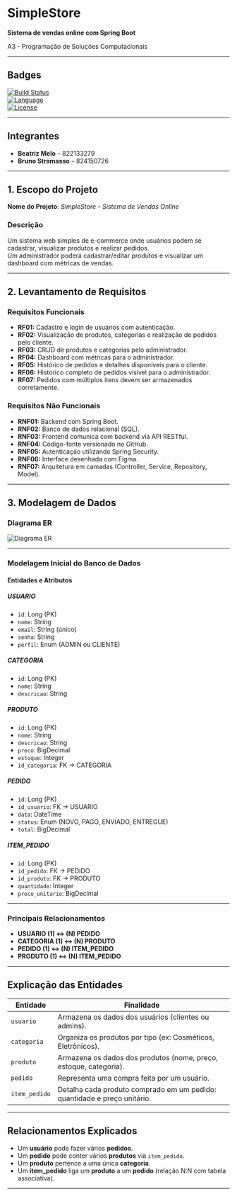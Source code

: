 # SimpleStore

**Sistema de vendas online com Spring Boot**

A3 - Programação de Soluções Computacionais

---

## Badges

[![Build Status](https://img.shields.io/badge/build-passing-brightgreen)](https://github.com/seu-usuario/seu-repo/actions)  
[![Language](https://img.shields.io/badge/language-Java-blue)](https://www.java.com)  
[![License](https://img.shields.io/badge/license-MIT-lightgrey)](LICENSE)

---

## Integrantes

- **Beatriz Melo** – 822133279  
- **Bruno Stramasso** – 824150726

---

## 1. Escopo do Projeto

**Nome do Projeto**: *SimpleStore – Sistema de Vendas Online*

### Descrição

Um sistema web simples de e-commerce onde usuários podem se cadastrar, visualizar produtos e realizar pedidos.  
Um administrador poderá cadastrar/editar produtos e visualizar um dashboard com métricas de vendas.

---

## 2. Levantamento de Requisitos

### Requisitos Funcionais

- **RF01:** Cadastro e login de usuários com autenticação.
- **RF02:** Visualização de produtos, categorias e realização de pedidos pelo cliente.
- **RF03:** CRUD de produtos e categorias pelo administrador.
- **RF04:** Dashboard com métricas para o administrador.
- **RF05:** Histórico de pedidos e detalhes disponíveis para o cliente.
- **RF06:** Histórico completo de pedidos visível para o administrador.
- **RF07:** Pedidos com múltiplos itens devem ser armazenados corretamente.

### Requisitos Não Funcionais

- **RNF01:** Backend com Spring Boot.
- **RNF02:** Banco de dados relacional (SQL).
- **RNF03:** Frontend comunica com backend via API RESTful.
- **RNF04:** Código-fonte versionado no GitHub.
- **RNF05:** Autenticação utilizando Spring Security.
- **RNF06:** Interface desenhada com Figma.
- **RNF07:** Arquitetura em camadas (Controller, Service, Repository, Model).

---

## 3. Modelagem de Dados

### Diagrama ER

![Diagrama ER](https://github.com/user-attachments/assets/d628bec9-d04f-4dbc-9ed1-a5bfd53e1762)

---

### Modelagem Inicial do Banco de Dados

#### Entidades e Atributos

##### USUARIO
- `id`: Long (PK)  
- `nome`: String  
- `email`: String (único)  
- `senha`: String  
- `perfil`: Enum (ADMIN ou CLIENTE)

##### CATEGORIA
- `id`: Long (PK)  
- `nome`: String  
- `descricao`: String

##### PRODUTO
- `id`: Long (PK)  
- `nome`: String  
- `descricao`: String  
- `preco`: BigDecimal  
- `estoque`: Integer  
- `id_categoria`: FK → CATEGORIA

##### PEDIDO
- `id`: Long (PK)  
- `id_usuario`: FK → USUARIO  
- `data`: DateTime  
- `status`: Enum (NOVO, PAGO, ENVIADO, ENTREGUE)  
- `total`: BigDecimal

##### ITEM_PEDIDO
- `id`: Long (PK)  
- `id_pedido`: FK → PEDIDO  
- `id_produto`: FK → PRODUTO  
- `quantidade`: Integer  
- `preco_unitario`: BigDecimal

---

### Principais Relacionamentos

- **USUARIO (1) ↔ (N) PEDIDO**  
- **CATEGORIA (1) ↔ (N) PRODUTO**  
- **PEDIDO (1) ↔ (N) ITEM_PEDIDO**  
- **PRODUTO (1) ↔ (N) ITEM_PEDIDO**

---

## Explicação das Entidades

| Entidade       | Finalidade                                                                 |
|----------------|---------------------------------------------------------------------------|
| `usuario`      | Armazena os dados dos usuários (clientes ou admins).                      |
| `categoria`    | Organiza os produtos por tipo (ex: Cosméticos, Eletrônicos).              |
| `produto`      | Armazena os dados dos produtos (nome, preço, estoque, categoria).         |
| `pedido`       | Representa uma compra feita por um usuário.                               |
| `item_pedido`  | Detalha cada produto comprado em um pedido: quantidade e preço unitário.  |

---

## Relacionamentos Explicados

- Um **usuário** pode fazer vários **pedidos**.
- Um **pedido** pode conter vários **produtos** via `item_pedido`.
- Um **produto** pertence a uma única **categoria**.
- Um **item_pedido** liga um **produto** a um **pedido** (relação N:N com tabela associativa).

---
